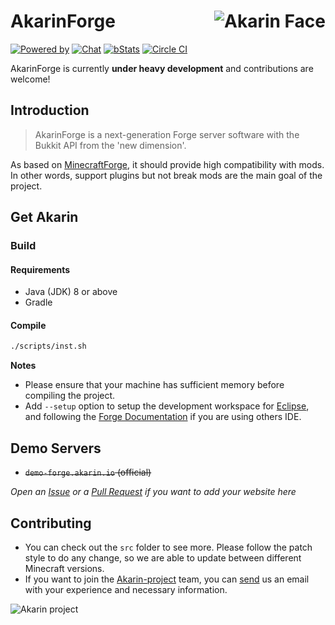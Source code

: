 # <img src="https://i.loli.net/2018/05/17/5afd869c443ef.png" alt="Akarin Face" align="right">AkarinForge
[![Powered by](https://img.shields.io/badge/Powered_by-Akarin_project-ee6aa7.svg?style=flat)](https://akarin.io)
[![Chat](https://img.shields.io/badge/chat-on%20discord-7289da.svg)](https://discord.gg/fw2pJAj)
[![bStats](https://img.shields.io/badge/bStats-Torch-0099ff.svg?style=flat)](https://bstats.org/plugin/bukkit/Torch)
[![Circle CI](https://circleci.com/gh/Akarin-project/AkarinForge/tree/master.svg?style=svg)](https://circleci.com/gh/Akarin-project/AkarinForge)

AkarinForge is currently **under heavy development** and contributions are welcome!

Introduction
---
> AkarinForge is a next-generation Forge server software with the Bukkit API from the 'new dimension'.

As based on [MinecraftForge](https://github.com/MinecraftForge/MinecraftForge), it should provide high compatibility with mods. In other words, support plugins but not break mods are the main goal of the project.

Get Akarin
---
### Build
#### Requirements
* Java (JDK) 8 or above
* Gradle

#### Compile
```sh
./scripts/inst.sh
```

**Notes**
* Please ensure that your machine has sufficient memory before compiling the project.
* Add `--setup` option to setup the development workspace for [Eclipse](https://www.eclipse.org/), and following the [Forge Documentation](https://mcforge.readthedocs.io/en/latest/) if you are using others IDE.

Demo Servers
---
* ~~`demo-forge.akarin.io` (official)~~

*Open an [Issue](https://github.com/Akarin-project/Akarin/issues) or a [Pull Request](https://github.com/Akarin-project/Akarin/pulls) if you want to add your website here*

Contributing
---
* You can check out the `src` folder to see more. Please follow the patch style to do any change, so we are able to update between different Minecraft versions.
* If you want to join the [Akarin-project](https://github.com/Akarin-project) team, you can [send](mailto://kira@kira.moe) us an email with your experience and necessary information.

![Akarin project](https://i.loli.net/2018/05/13/5af7fbbfbcddf.png)
